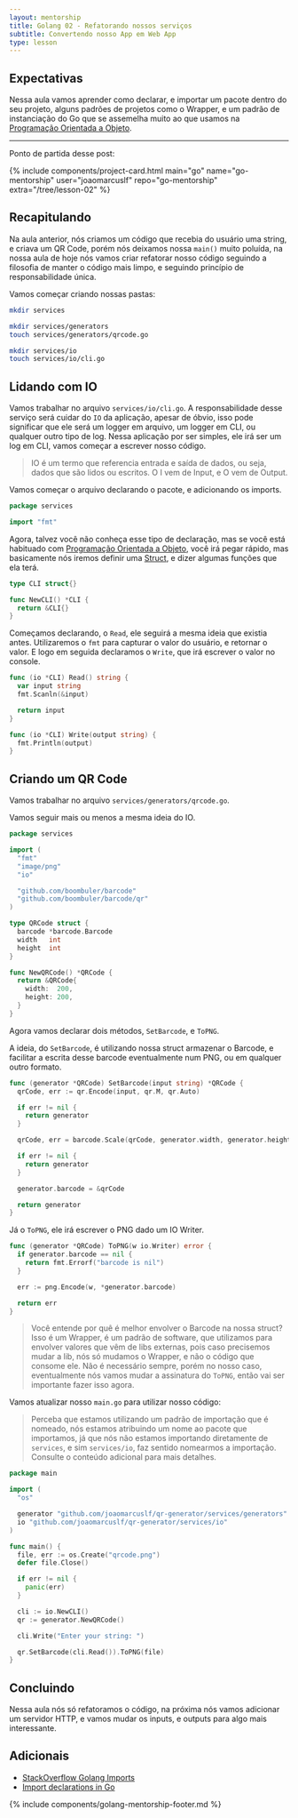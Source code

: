 ```yaml
---
layout: mentorship
title: Golang 02 - Refatorando nossos serviços
subtitle: Convertendo nosso App em Web App
type: lesson
---
```


## Expectativas

Nessa aula vamos aprender como declarar, e importar um pacote dentro do seu projeto, alguns padrões de projetos como o Wrapper, e um padrão de instanciação do Go que se assemelha muito ao que usamos na [Programação Orientada a Objeto](https://en.wikipedia.org/wiki/Object-oriented_programming).

----

Ponto de partida desse post:

<div>
  {%
    include components/project-card.html
      main="go"
      name="go-mentorship"
      user="joaomarcuslf"
      repo="go-mentorship"
      extra="/tree/lesson-02"
  %}
</div>

## Recapitulando

Na aula anterior, nós criamos um código que recebia do usuário uma string, e criava um QR Code, porém nós deixamos nossa `main()` muito poluída, na nossa aula de hoje nós vamos criar refatorar nosso código seguindo a filosofia de manter o código mais limpo, e seguindo princípio de responsabilidade única.

Vamos começar criando nossas pastas:

```bash
mkdir services

mkdir services/generators
touch services/generators/qrcode.go

mkdir services/io
touch services/io/cli.go
```

## Lidando com IO

Vamos trabalhar no arquivo `services/io/cli.go`. A responsabilidade desse serviço será cuidar do `IO` da aplicação, apesar de óbvio, isso pode significar que ele será um logger em arquivo, um logger em CLI, ou qualquer outro tipo de log. Nessa aplicação por ser simples, ele irá ser um log em CLI, vamos começar a escrever nosso código.

> IO é um termo que referencia entrada e saída de dados, ou seja, dados que são lidos ou escritos. O I vem de Input, e O vem de Output.

Vamos começar o arquivo declarando o pacote, e adicionando os imports.

```go
package services

import "fmt"
```

Agora, talvez você não conheça esse tipo de declaração, mas se você está habituado com [Programação Orientada a Objeto](https://en.wikipedia.org/wiki/Object-oriented_programming), você irá pegar rápido, mas basicamente nós iremos definir uma [Struct](https://gobyexample.com/structs), e dizer algumas funções que ela terá.

```go
type CLI struct{}

func NewCLI() *CLI {
  return &CLI{}
}
```

Começamos declarando, o `Read`, ele seguirá a mesma ideia que existia antes. Utilizaremos o `fmt` para capturar o valor do usuário, e retornar o valor. E logo em seguida declaramos o `Write`, que irá escrever o valor no console.

```go
func (io *CLI) Read() string {
  var input string
  fmt.Scanln(&input)

  return input
}

func (io *CLI) Write(output string) {
  fmt.Println(output)
}
```

## Criando um QR Code

Vamos trabalhar no arquivo `services/generators/qrcode.go`.

Vamos seguir mais ou menos a mesma ideia do IO.

```go
package services

import (
  "fmt"
  "image/png"
  "io"

  "github.com/boombuler/barcode"
  "github.com/boombuler/barcode/qr"
)

type QRCode struct {
  barcode *barcode.Barcode
  width   int
  height  int
}

func NewQRCode() *QRCode {
  return &QRCode{
    width:  200,
    height: 200,
  }
}
```

Agora vamos declarar dois métodos, `SetBarcode`, e `ToPNG`.

A ideia, do `SetBarcode`, é utilizando nossa struct armazenar o Barcode, e facilitar a escrita desse barcode eventualmente num PNG, ou em qualquer outro formato.

```go
func (generator *QRCode) SetBarcode(input string) *QRCode {
  qrCode, err := qr.Encode(input, qr.M, qr.Auto)

  if err != nil {
    return generator
  }

  qrCode, err = barcode.Scale(qrCode, generator.width, generator.height)

  if err != nil {
    return generator
  }

  generator.barcode = &qrCode

  return generator
}
```

Já o `ToPNG`, ele irá escrever o PNG dado um IO Writer.

```go
func (generator *QRCode) ToPNG(w io.Writer) error {
  if generator.barcode == nil {
    return fmt.Errorf("barcode is nil")
  }

  err := png.Encode(w, *generator.barcode)

  return err
}
```

> Você entende por quê é melhor envolver o Barcode na nossa struct? Isso é um Wrapper, é um padrão de software, que utilizamos para envolver valores que vêm de libs externas, pois caso precisemos mudar a lib, nós só mudamos o Wrapper, e não o código que consome ele. Não é necessário sempre, porém no nosso caso, eventualmente nós vamos mudar a assinatura do `ToPNG`, então vai ser importante fazer isso agora.

Vamos atualizar nosso `main.go` para utilizar nosso código:

> Perceba que estamos utilizando um padrão de importação que é nomeado, nós estamos atribuindo um nome ao pacote que importamos, já que nós não estamos importando diretamente de `services`, e sim `services/io`, faz sentido nomearmos a importação. Consulte o conteúdo adicional para mais detalhes.

```go
package main

import (
  "os"

  generator "github.com/joaomarcuslf/qr-generator/services/generators"
  io "github.com/joaomarcuslf/qr-generator/services/io"
)

func main() {
  file, err := os.Create("qrcode.png")
  defer file.Close()

  if err != nil {
    panic(err)
  }

  cli := io.NewCLI()
  qr := generator.NewQRCode()

  cli.Write("Enter your string: ")

  qr.SetBarcode(cli.Read()).ToPNG(file)
}
```

## Concluindo

Nessa aula nós só refatoramos o código, na próxima nós vamos adicionar um servidor HTTP, e vamos mudar os inputs, e outputs para algo mais interessante.

## Adicionais

- [StackOverflow Golang Imports](https://stackoverflow.com/questions/10408646/how-to-import-and-use-different-packages-of-the-same-name)
- [Import declarations in Go](https://medium.com/golangspec/import-declarations-in-go-8de0fd3ae8ff)

{% include components/golang-mentorship-footer.md %}

